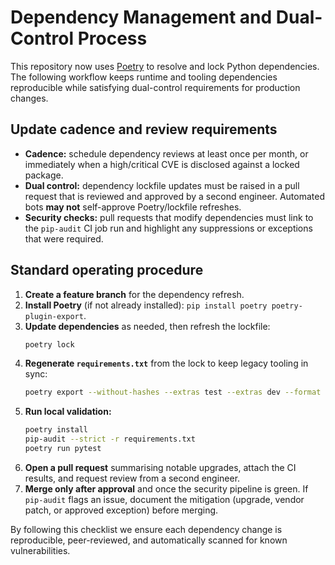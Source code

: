 # Dependency Management and Dual-Control Process

This repository now uses [Poetry](https://python-poetry.org/) to resolve and lock Python dependencies. The following workflow keeps runtime and tooling dependencies reproducible while satisfying dual-control requirements for production changes.

## Update cadence and review requirements

- **Cadence:** schedule dependency reviews at least once per month, or immediately when a high/critical CVE is disclosed against a locked package.
- **Dual control:** dependency lockfile updates must be raised in a pull request that is reviewed and approved by a second engineer. Automated bots **may not** self-approve Poetry/lockfile refreshes.
- **Security checks:** pull requests that modify dependencies must link to the `pip-audit` CI job run and highlight any suppressions or exceptions that were required.

## Standard operating procedure

1. **Create a feature branch** for the dependency refresh.
2. **Install Poetry** (if not already installed): `pip install poetry poetry-plugin-export`.
3. **Update dependencies** as needed, then refresh the lockfile:
   ```bash
   poetry lock
   ```
4. **Regenerate `requirements.txt`** from the lock to keep legacy tooling in sync:
   ```bash
   poetry export --without-hashes --extras test --extras dev --format requirements.txt --output requirements.txt
   ```
5. **Run local validation:**
   ```bash
   poetry install
   pip-audit --strict -r requirements.txt
   poetry run pytest
   ```
6. **Open a pull request** summarising notable upgrades, attach the CI results, and request review from a second engineer.
7. **Merge only after approval** and once the security pipeline is green. If `pip-audit` flags an issue, document the mitigation (upgrade, vendor patch, or approved exception) before merging.

By following this checklist we ensure each dependency change is reproducible, peer-reviewed, and automatically scanned for known vulnerabilities.

